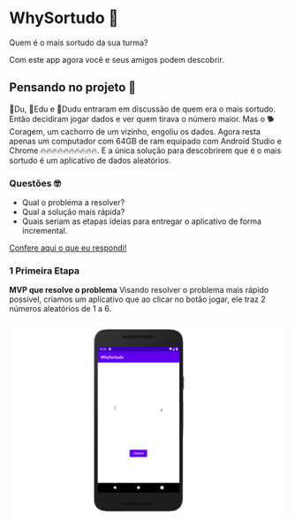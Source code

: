 # WhySortudo 🎲

Quem é o mais sortudo da sua turma?

Com este app agora você e seus amigos podem descobrir.

## Pensando no projeto 🤔
🙈Du, 🙉Edu e 🙊Dudu entraram em discussão de quem era o mais sortudo. 
Então decidiram jogar dados e ver quem tirava o número maior.
Mas o 🐕 Coragem, um cachorro de um vizinho, engoliu os dados. 
Agora resta apenas um computador com 64GB de ram equipado com Android Studio e Chrome 🔥🔥🔥🔥🔥🔥🔥🔥🔥🔥.
E a única solução para descobrirem que é o mais sortudo é um aplicativo de dados aleatórios.

### Questões 🤓
* Qual o problema a resolver?
* Qual a solução mais rápida?
* Quais seriam as etapas ideias para entregar o aplicativo de forma incremental.

[Confere aqui o que eu respondi!](https://github.com/patrikrufino/DevVenture/blob/main/WhySortudo/PensandoNoProjeto.txt)

### 1 Primeira Etapa

<b>MVP que resolve o problema</b>
Visando resolver o problema mais rápido possível, criamos um aplicativo que ao clicar no botão jogar, ele traz 2 números aleatórios de 1 a 6.

![Primeira Etapa](https://github.com/patrikrufino/DevVenture/blob/main/WhySortudo/img/Etapa%2001.png?raw=true)



